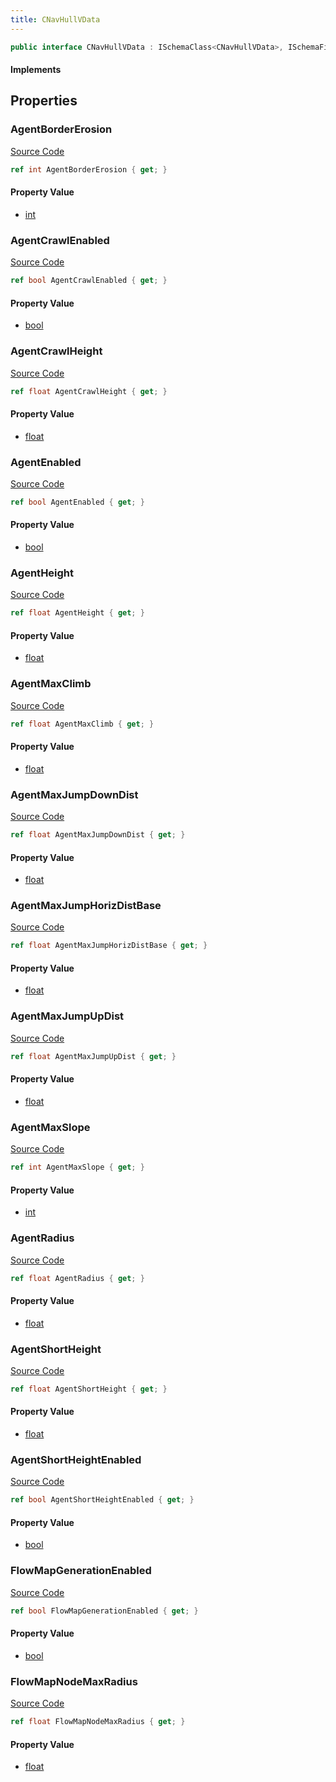 ```yaml
---
title: CNavHullVData
---
```


```csharp
public interface CNavHullVData : ISchemaClass<CNavHullVData>, ISchemaField, ISchemaClass, INativeHandle
```

#### Implements

## Properties

### AgentBorderErosion

[Source Code](https://github.com/swiftly-solution/swiftlys2/blob/main/managed/src/SwiftlyS2.Generated/Schemas/Interfaces/CNavHullVData.cs#L41)

```csharp
ref int AgentBorderErosion { get; }
```

#### Property Value

- [int](https://learn.microsoft.com/dotnet/api/system.int32)

### AgentCrawlEnabled

[Source Code](https://github.com/swiftly-solution/swiftlys2/blob/main/managed/src/SwiftlyS2.Generated/Schemas/Interfaces/CNavHullVData.cs#L27)

```csharp
ref bool AgentCrawlEnabled { get; }
```

#### Property Value

- [bool](https://learn.microsoft.com/dotnet/api/system.boolean)

### AgentCrawlHeight

[Source Code](https://github.com/swiftly-solution/swiftlys2/blob/main/managed/src/SwiftlyS2.Generated/Schemas/Interfaces/CNavHullVData.cs#L29)

```csharp
ref float AgentCrawlHeight { get; }
```

#### Property Value

- [float](https://learn.microsoft.com/dotnet/api/system.single)

### AgentEnabled

[Source Code](https://github.com/swiftly-solution/swiftlys2/blob/main/managed/src/SwiftlyS2.Generated/Schemas/Interfaces/CNavHullVData.cs#L17)

```csharp
ref bool AgentEnabled { get; }
```

#### Property Value

- [bool](https://learn.microsoft.com/dotnet/api/system.boolean)

### AgentHeight

[Source Code](https://github.com/swiftly-solution/swiftlys2/blob/main/managed/src/SwiftlyS2.Generated/Schemas/Interfaces/CNavHullVData.cs#L21)

```csharp
ref float AgentHeight { get; }
```

#### Property Value

- [float](https://learn.microsoft.com/dotnet/api/system.single)

### AgentMaxClimb

[Source Code](https://github.com/swiftly-solution/swiftlys2/blob/main/managed/src/SwiftlyS2.Generated/Schemas/Interfaces/CNavHullVData.cs#L31)

```csharp
ref float AgentMaxClimb { get; }
```

#### Property Value

- [float](https://learn.microsoft.com/dotnet/api/system.single)

### AgentMaxJumpDownDist

[Source Code](https://github.com/swiftly-solution/swiftlys2/blob/main/managed/src/SwiftlyS2.Generated/Schemas/Interfaces/CNavHullVData.cs#L35)

```csharp
ref float AgentMaxJumpDownDist { get; }
```

#### Property Value

- [float](https://learn.microsoft.com/dotnet/api/system.single)

### AgentMaxJumpHorizDistBase

[Source Code](https://github.com/swiftly-solution/swiftlys2/blob/main/managed/src/SwiftlyS2.Generated/Schemas/Interfaces/CNavHullVData.cs#L37)

```csharp
ref float AgentMaxJumpHorizDistBase { get; }
```

#### Property Value

- [float](https://learn.microsoft.com/dotnet/api/system.single)

### AgentMaxJumpUpDist

[Source Code](https://github.com/swiftly-solution/swiftlys2/blob/main/managed/src/SwiftlyS2.Generated/Schemas/Interfaces/CNavHullVData.cs#L39)

```csharp
ref float AgentMaxJumpUpDist { get; }
```

#### Property Value

- [float](https://learn.microsoft.com/dotnet/api/system.single)

### AgentMaxSlope

[Source Code](https://github.com/swiftly-solution/swiftlys2/blob/main/managed/src/SwiftlyS2.Generated/Schemas/Interfaces/CNavHullVData.cs#L33)

```csharp
ref int AgentMaxSlope { get; }
```

#### Property Value

- [int](https://learn.microsoft.com/dotnet/api/system.int32)

### AgentRadius

[Source Code](https://github.com/swiftly-solution/swiftlys2/blob/main/managed/src/SwiftlyS2.Generated/Schemas/Interfaces/CNavHullVData.cs#L19)

```csharp
ref float AgentRadius { get; }
```

#### Property Value

- [float](https://learn.microsoft.com/dotnet/api/system.single)

### AgentShortHeight

[Source Code](https://github.com/swiftly-solution/swiftlys2/blob/main/managed/src/SwiftlyS2.Generated/Schemas/Interfaces/CNavHullVData.cs#L25)

```csharp
ref float AgentShortHeight { get; }
```

#### Property Value

- [float](https://learn.microsoft.com/dotnet/api/system.single)

### AgentShortHeightEnabled

[Source Code](https://github.com/swiftly-solution/swiftlys2/blob/main/managed/src/SwiftlyS2.Generated/Schemas/Interfaces/CNavHullVData.cs#L23)

```csharp
ref bool AgentShortHeightEnabled { get; }
```

#### Property Value

- [bool](https://learn.microsoft.com/dotnet/api/system.boolean)

### FlowMapGenerationEnabled

[Source Code](https://github.com/swiftly-solution/swiftlys2/blob/main/managed/src/SwiftlyS2.Generated/Schemas/Interfaces/CNavHullVData.cs#L43)

```csharp
ref bool FlowMapGenerationEnabled { get; }
```

#### Property Value

- [bool](https://learn.microsoft.com/dotnet/api/system.boolean)

### FlowMapNodeMaxRadius

[Source Code](https://github.com/swiftly-solution/swiftlys2/blob/main/managed/src/SwiftlyS2.Generated/Schemas/Interfaces/CNavHullVData.cs#L45)

```csharp
ref float FlowMapNodeMaxRadius { get; }
```

#### Property Value

- [float](https://learn.microsoft.com/dotnet/api/system.single)

